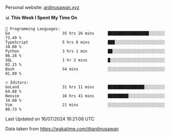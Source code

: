 Personal website: [ardinusawan.xyz](https://ardinusawan.xyz)

<!--START_SECTION:waka-->
📊 **This Week I Spent My Time On** 

```text
💬 Programming Languages: 
Go                       35 hrs 26 mins      ██████████████████░░░░░░░   73.49 % 
TypeScript               5 hrs 6 mins        ███░░░░░░░░░░░░░░░░░░░░░░   10.60 % 
Python                   3 hrs 1 min         ██░░░░░░░░░░░░░░░░░░░░░░░   06.28 % 
SQL                      1 hr 2 mins         █░░░░░░░░░░░░░░░░░░░░░░░░   02.15 % 
Bash                     54 mins             ░░░░░░░░░░░░░░░░░░░░░░░░░   01.89 % 

🔥 Editors: 
GoLand                   31 hrs 11 mins      ████████████████░░░░░░░░░   64.68 % 
Neovim                   16 hrs 41 mins      █████████░░░░░░░░░░░░░░░░   34.60 % 
Vim                      21 mins             ░░░░░░░░░░░░░░░░░░░░░░░░░   00.73 % 
```


 Last Updated on 16/07/2024 16:21:08 UTC
<!--END_SECTION:waka-->
Data taken from https://wakatime.com/@ardinusawan
